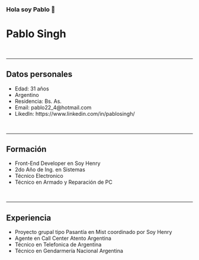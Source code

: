 ### Hola soy Pablo 👋

<!DOCTYPE html>
<body>
    <h1>Pablo Singh</h1>
    <br><hr>
    <h2>Datos personales</h2>
    <ul>
        <li>Edad: 31 años</li>
        <li>Argentino</li>
        <li>Residencia: Bs. As.</li>
        <li>Email: pablo22_4@hotmail.com</li>
        <li>LikedIn: https://www.linkedin.com/in/pablosingh/</li>
    </ul>
    <br><hr>
    <h2>Formación</h2>
    <ul>
        <li>Front-End Developer en Soy Henry</li>
        <li>2do Año de Ing. en Sistemas</li>
        <li>Técnico Electronico</li>
        <li>Técnico en Armado y Reparación de PC</li>
    </ul>
    <br><hr>
    <h2>Experiencia</h2>
    <ul>
        <li>Proyecto grupal tipo Pasantía en Mist coordinado por Soy Henry</li>
        <li>Agente en Call Center Atento Argentina</li>
        <li>Técnico en Telefonica de Argentina</li>
        <li>Técnico en Gendarmería Nacional Argentina</li>
    </ul>
</body>
</html>

<!--
Here are some ideas to get you started:

- 🔭 I’m currently working on ...
- 🌱 I’m currently learning ...
- 👯 I’m looking to collaborate on ...
- 🤔 I’m looking for help with ...
- 💬 Ask me about ...
- 📫 How to reach me: ...
- 😄 Pronouns: ...
- ⚡ Fun fact: ...
-->
